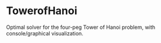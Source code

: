 # TowerofHanoi
Optimal solver for the four-peg Tower of Hanoi problem, with console/graphical visualization.
